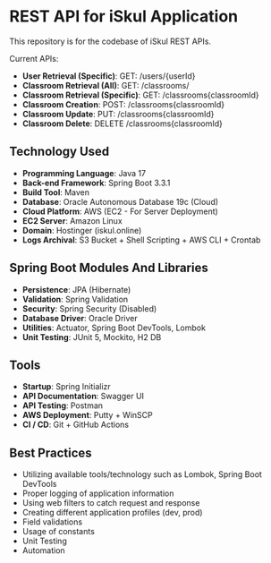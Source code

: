 # REST API for iSkul Application

This repository is for the codebase of iSkul REST APIs.

Current APIs:
* **User Retrieval (Specific)**: GET: /users/{userId}
* **Classroom Retrieval (All)**: GET: /classrooms/
* **Classroom Retrieval (Specific)**: GET: /classrooms{classroomId}
* **Classroom Creation**: POST: /classrooms{classroomId}
* **Classroom Update**: PUT: /classrooms{classroomId}
* **Classroom Delete**: DELETE /classrooms{classroomId}

## Technology Used
* **Programming Language**: Java 17
* **Back-end Framework**: Spring Boot 3.3.1
* **Build Tool**: Maven
* **Database**: Oracle Autonomous Database 19c (Cloud)
* **Cloud Platform**: AWS (EC2 - For Server Deployment)
* **EC2 Server**: Amazon Linux
* **Domain**: Hostinger (iskul.online)
* **Logs Archival**: S3 Bucket + Shell Scripting + AWS CLI + Crontab

## Spring Boot Modules And Libraries
* **Persistence**: JPA (Hibernate)
* **Validation**: Spring Validation
* **Security**: Spring Security (Disabled)
* **Database Driver**: Oracle Driver
* **Utilities**: Actuator, Spring Boot DevTools, Lombok
* **Unit Testing**: JUnit 5, Mockito, H2 DB

## Tools
* **Startup**: Spring Initializr
* **API Documentation**: Swagger UI
* **API Testing**: Postman
* **AWS Deployment**: Putty + WinSCP
* **CI / CD**: Git + GitHub Actions

## Best Practices
* Utilizing available tools/technology such as Lombok, Spring Boot DevTools
* Proper logging of application information
* Using web filters to catch request and response
* Creating different application profiles (dev, prod)
* Field validations
* Usage of constants
* Unit Testing
* Automation

